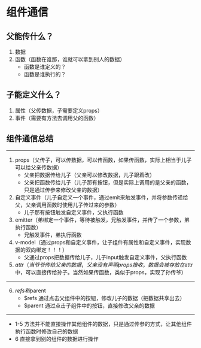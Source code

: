 # 组件通信
## 父能传什么？
1. 数据
2. 函数（函数在谁那，谁就可以拿到别人的数据）
    * 函数是谁定义的？
    * 函数是谁执行的？

## 子能定义什么？
1. 属性（父传数据，子需要定义props）
2. 事件（需要有方法去调用父的函数）

## 组件通信总结
***
1. props（父传子，可以传数据，可以传函数，如果传函数，实际上相当于儿子可以给父亲传数据）
    * 父亲把数据传给儿子（父亲可以修改数据，儿子跟着改）
    * 父亲把函数传给儿子（儿子那有按钮，但是实际上调用的是父亲的函数，只是通过传参来修改父亲的数据）
2. 自定义事件（儿子自定义一个事件，通过emit来触发事件，并将参数传递给父，父亲调用函数时使用儿子传过来的参数） 
    * 儿子那有按钮触发自定义事件，父执行函数
3. emitter（弟绑定一个事件，等待被触发，兄触发事件，并传了一个参数，弟执行函数）
    * 兄触发事件，弟执行函数
4. v-model（通过props和自定义事件，让子组件有属性和自定义事件，实现数据的双向绑定！！！）
    * 父通过props把数据传给儿子，儿子input触发自定义事件，父执行函数
5. $attr（当爷爷传给父亲的数据，父亲没有声明props接收，数据会被存放在$attr中，可以直接传给孙子。当然如果传函数，类似于props，实现了孙传爷）
***
6. $refs和$parent
    * $refs 通过点击父组件中的按钮，修改儿子的数据（把数据共享出去）
    * $parent 通过点击子组件中的按钮，直接修改父亲的数据

***
* 1-5 方法并不能直接操作其他组件的数据，只是通过传参的方式，让其他组件执行函数时修改自己的数据
* 6 直接拿到别的组件的数据进行操作